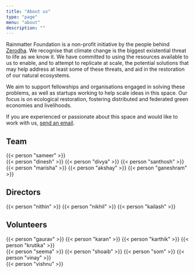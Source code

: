 ```yaml
---
title: "About us"
type: "page"
menu: "about"
description: ""
---
```


Rainmatter Foundation is a non-profit initiative by the people behind [Zerodha](https://zerodha.com). We recognise that climate change is the biggest existential threat to life as we know it. We have committed to using the resources available to us to enable, and to attempt to replicate at scale, the potential solutions that may help address at least some of these threats, and aid in the restoration of our natural ecosystems.

We aim to support fellowships and organisations engaged in solving these problems, as well as startups working to help scale ideas in this space. Our focus is on ecological restoration, fostering distributed and federated green economies and livelihoods.

If you are experienced or passionate about this space and would like to work with us, [send an email](mailto:info@rainmatter.org).

## Team

<div class="people row">
	{{< person "sameer" >}}
</div>
<div class="people row">
	{{< person "dinesh" >}}
	{{< person "divya" >}}
	{{< person "santhosh" >}}
	{{< person "marisha" >}}
	{{< person "akshay" >}}
	{{< person "ganeshram" >}}
</div>

## Directors

<div class="people row small">
	{{< person "nithin" >}}
	{{< person "nikhil" >}}
	{{< person "kailash" >}}
</div>

## Volunteers
<div class="people row small">
	{{< person "gaurav" >}}
	{{< person "karan" >}}
	{{< person "karthik" >}}
	{{< person "krutika" >}}
</div>
<div class="people row small">
	{{< person "seema" >}}
	{{< person "shoaib" >}}
	{{< person "som" >}}
	{{< person "vinay" >}}
</div>
<div class="people row small">
	{{< person "vishnu" >}}
</div>
